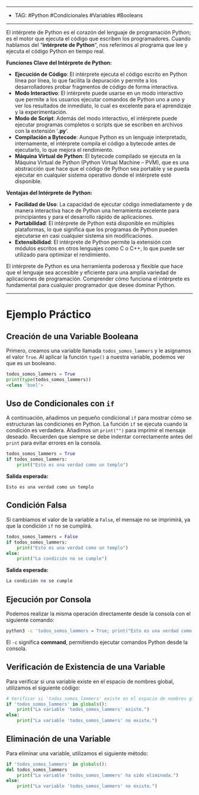 
---
- TAG: #Python #Condicionales #Variables #Booleans
-----
El intérprete de Python es el corazón del lenguaje de programación Python; es el motor que ejecuta el código que escriben los programadores. Cuando hablamos del “**intérprete de Python**“, nos referimos al programa que lee y ejecuta el código Python en tiempo real.

**Funciones Clave del Intérprete de Python:**

- **Ejecución de Código**: El intérprete ejecuta el código escrito en Python línea por línea, lo que facilita la depuración y permite a los desarrolladores probar fragmentos de código de forma interactiva.
- **Modo Interactivo**: El intérprete puede usarse en un modo interactivo que permite a los usuarios ejecutar comandos de Python uno a uno y ver los resultados de inmediato, lo cual es excelente para el aprendizaje y la experimentación.
- **Modo de Script**: Además del modo interactivo, el intérprete puede ejecutar programas completos o scripts que se escriben en archivos con la extensión ‘**.py**‘.
- **Compilación a Bytecode**: Aunque Python es un lenguaje interpretado, internamente, el intérprete compila el código a bytecode antes de ejecutarlo, lo que mejora el rendimiento.
- **Máquina Virtual de Python**: El bytecode compilado se ejecuta en la Máquina Virtual de Python (Python Virtual Machine – PVM), que es una abstracción que hace que el código de Python sea portable y se pueda ejecutar en cualquier sistema operativo donde el intérprete esté disponible.

**Ventajas del Intérprete de Python:**

- **Facilidad de Uso**: La capacidad de ejecutar código inmediatamente y de manera interactiva hace de Python una herramienta excelente para principiantes y para el desarrollo rápido de aplicaciones.
- **Portabilidad**: El intérprete de Python está disponible en múltiples plataformas, lo que significa que los programas de Python pueden ejecutarse en casi cualquier sistema sin modificaciones.
- **Extensibilidad**: El intérprete de Python permite la extensión con módulos escritos en otros lenguajes como C o C++, lo que puede ser utilizado para optimizar el rendimiento.

El intérprete de Python es una herramienta poderosa y flexible que hace que el lenguaje sea accesible y eficiente para una amplia variedad de aplicaciones de programación. Comprender cómo funciona el intérprete es fundamental para cualquier programador que desee dominar Python.

---- 

# Ejemplo Práctico

## Creación de una Variable Booleana

Primero, creamos una variable llamada `todos_somos_lammers` y le asignamos el valor `True`. Al aplicar la función `type()` a nuestra variable, podemos ver que es un booleano.

```python 
todos_somos_lammers = True
print(type(todos_somos_lammers))  
<class 'bool'>
```

## Uso de Condicionales con `if`

A continuación, añadimos un pequeño condicional `if` para mostrar cómo se estructuran las condiciones en Python. La función `if` se ejecuta cuando la condición es verdadera. Añadimos un `print("")` para imprimir el mensaje deseado. Recuerden que siempre se debe indentar correctamente antes del `print` para evitar errores en la consola.

```python
todos_somos_lammers = True  
if todos_somos_lammers:     
	print("Esto es una verdad como un templo")
```
**Salida esperada:**

```
Esto es una verdad como un templo
```

## Condición Falsa

Si cambiamos el valor de la variable a `False`, el mensaje no se imprimirá, ya que la condición `if` no se cumplirá.

```python
todos_somos_lammers = False 
if todos_somos_lammers:     
	print("Esto es una verdad como un templo") 
else: 
	print("La condición no se cumple")
```
**Salida esperada:**

```perl
La condición no se cumple
```

## Ejecución por Consola

Podemos realizar la misma operación directamente desde la consola con el siguiente comando:

```sh
python3 -c 'todos_somos_lammers = True; print("Esto es una verdad como un templo") if todos_somos_lammers else None'
```


El `-c` significa **command**, permitiendo ejecutar comandos Python desde la consola.

## Verificación de Existencia de una Variable

Para verificar si una variable existe en el espacio de nombres global, utilizamos el siguiente código:

```python
# Verificar si 'todos_somos_lammers' existe en el espacio de nombres global  
if 'todos_somos_lammers' in globals():      
	print("La variable 'todos_somos_lammers' existe.")
else:  
	print("La variable 'todos_somos_lammers' no existe.")
```

## Eliminación de una Variable

Para eliminar una variable, utilizamos el siguiente método:

```python
if 'todos_somos_lammers' in globals():
del todos_somos_lammers     
	print("La variable 'todos_somos_lammers' ha sido eliminada.")  
else: 
	print("La variable 'todos_somos_lammers' no existe.")
```

